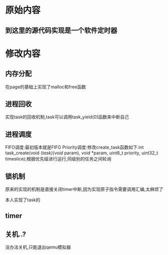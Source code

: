 # 原始内容


## 到这里的源代码实现是一个软件定时器


# 修改内容
## 内存分配
在page的基础上实现了malloc和free函数

## 进程回收
实现task的回收机制,task可以调用task_yield(0)函数来中断自己

## 进程调度
FIFO调度:最初版本就是FIFO
Priority调度:修改create_task函数如下:int  task_create(void (*task)(void* param), void *param, uint8_t priority, uint32_t timeslice);根据优先级进行运行,同级别的任务之间轮询

## 锁机制
原来的实现的机制是直接关闭timer中断,因为实现原子指令需要调用汇编,太麻烦了

本人实现了task的


## timer



## 关机..?
没办法关机,只能退出qemu模拟器